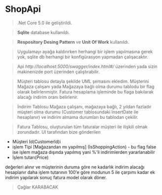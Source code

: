 # ShopApi 

> .Net Core 5.0 ile geliştirildi.

> **Sqlite** database kullanıldı.

> **Respository Desing Pattern** ve **Unit Of Work** kullanıldı.

> Uygulamayı ayağa kaldırırken herhangi bir işlem yapılmasına gerek yok, sqlite db herhangi bir
konfigürasyon yapmadan çalışacaktır.

> Api *http://localhost:5000/swagger/index.html#/* üzerinden yada sizin makinenizde port üzerinden çalıştırabilir.

> Müşteri tablosu detayla şekilde UML şemasını ekledim. Müşterini Mağaza çalışanı yada Mağazaya bağlı olma durumu tablodu bir flag olarak belirlenmiştir. Fatura hesaplama işleminde bu flaga bakılarak alacağı indirim oranı belirlenir.

> İndirim Tablosu Mağaza çalışanı, mağazaya bağlı, 2 yıldan fazladır müşteri olma durumu (Customer tablosundaki InsertDate ile hesaplanır) ve indirim almama durumları bu tablodan çekilir.

> Fatura Tablosu, oluşturulan tüm faturalar müşteri ile ilişkili olmak zorundadır. UI tarafından bize gönderilen 
* Müşteri Id(CustomerId)i
* işlem Tipi [Mağazandan mı yapılmış] (IsShoppingAction)  - bu flag false ise işlem mağaza dışında yapılmış yani %'li indirimlerden yararlanabilir
* İşlem tutarı(Price) 

değerleri alınır ve müşterinin duruma göre ne kadarlık indirim alacağı hesaplanır daha işlem tutarının 100'e göre modunun 5 ile çarpımı kadar ek indirim yapılarak sonuç fatura model olarak döner.


> Çağlar KARABACAK



